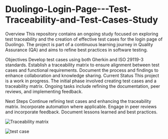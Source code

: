 # Duolingo-Login-Page---Test-Traceability-and-Test-Cases-Study
Overview This repository contains an ongoing study focused on exploring test traceability and the creation of effective test cases for the login page of Duolingo. The project is part of a continuous learning journey in Quality Assurance (QA) and aims to refine best practices in software testing.

Objectives
Develop test cases using both Gherkin and ISO 29119-3 standards.
Establish a traceability matrix to ensure alignment between test cases and functional requirements.
Document the process and findings to enhance collaboration and knowledge sharing.
Current Status
This project is a work in progress. The initial phase involved creating test cases and a traceability matrix. Ongoing tasks include refining the documentation, peer reviews, and implementing feedback.

Next Steps
Continue refining test cases and enhancing the traceability matrix.
Incorporate automation where applicable.
Engage in peer reviews and incorporate feedback.
Document lessons learned and best practices.

![Traceability matrix](https://github.com/user-attachments/assets/6aa23f8a-7a89-4e92-82fe-291cbf20cb0d)

![test case](https://github.com/user-attachments/assets/b53cd4e3-ce61-4e99-b656-3fb75a348bd7)

